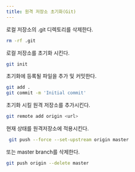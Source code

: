 ```yaml
---
title: 원격 저장소 초기화(Git)
---
```

로컬 저장소의 .git 디렉토리를 삭제한다.

```bash
rm -rf .git
```

로컬 저장소를 초기화 시킨다.

```bash
git init
```

초기화에 등록될 파일을 추가 및 커밋한다.

```bash
git add .
git commit -m 'Initial commit'
```

초기화 시킬 원격 저장소를 추가시킨다.
```bash
git remote add origin <url>
```

현재 상태를 원격저장소에 적용시킨다.
```bash
 git push --force --set-upstream origin master
```

또는 master branch를 삭제한다.
```bash
git push origin --delete master
```
